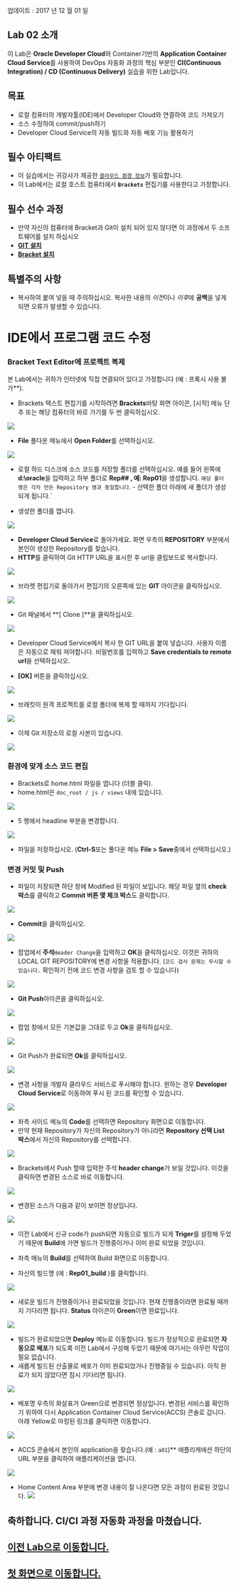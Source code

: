 업데이트 : 2017 년 12 월 01 일 

## Lab 02 소개


이 Lab은 **Oracle Developer Cloud**와 Container기반의 **Application Container Cloud Service**를 사용하여 DevOps 자동화 과정의 핵심 부분인 **CI(Continuous Integration) / CD (Continuous Delivery)** 실습을 위한 Lab입니다. 

## 목표

- 로컬 컴퓨터의 개발자툴(IDE)에서 Developer Cloud와 연결하여 코드 가져오기
- 소스 수정하여 commit/push하기
- Developer Cloud Service의 자동 빌드와 자동 배포 기능 활용하기 

## 필수 아티팩트

- 이 실습에서는 귀강사가 제공한 [`클라우드 환경 정보`](env/env.md)가 필요합니다. 
- 이 Lab에서는 로컬 호스트 컴퓨터에서 **`Brackets`** 편집기를 사용한다고 가정합니다. 

## 필수 선수 과정
- 만약 자신의 컴퓨터에 Bracket과 Git이 설치 되어 있지 않다면 이 과정에서 두 소프트웨어를 설치 하십시오
- [**GIT 설치**](gitclient.md) 
- [**Bracket 설치**](brackets.md) 

## 특별주의 사항

- 복사하여 붙여 넣을 때 주의하십시오. 복사한 내용의 *이전*이나 *이후*에 **공백**을 넣게 되면 오류가 발생할 수 있습니다. 

# IDE에서 프로그램 코드 수정


### Bracket Text Editor에 프로젝트 복제


본 Lab에서는 귀하가 인터넷에 직접 연결되어 있다고 가정합니다 (예 : 프록시 사용 불가**). 

- Brackets 텍스트 편집기를 시작하려면 **Brackets**바탕 화면 아이콘, [시작] 메뉴 단추 또는 해당 컴퓨터의 바로 가기를 두 번 클릭하십시오. 

![](images/110.startbrackets.png)


- **File** 풀다운 메뉴에서 **Open Folder**를 선택하십시오. 

![](images/111.open.png)


- 로컬 하드 디스크에 소스 코드를 저장할 폴더를 선택하십시오. 예를 들어 왼쪽에 **d:\oracle**을 입력하고 하부 폴더로 **Rep## , 예: Rep01**을 생성합니다. `해당 폴더 명은 각자 만든 Repository 명과 동일합니다`. - 선택한 폴더 아래에 새 폴더가 생성되게 됩니다.`

- 생성한 폴더를 엽니다.

![](images/113.openfolder.png)

- **Developer Cloud Service**로 돌아가세요. 화면 우측의 **REPOSITORY** 부분에서 본인이 생성한 Repository를 찾습니다.
- **HTTP**를 클릭하여 Git HTTP URL을 표시한 후 url을 클립보드로 복사합니다.

![](images/115.copyurl.png)


- 브라켓 편집기로 돌아가서 편집기의 오른쪽에 있는 **GIT** 아이콘을 클릭하십시오. 

![](images/116.gitbutton.png)


- Git 패널에서 **[ Clone ]**을 클릭하십시오. 

![](images/117.gitclone.png)


- Developer Cloud Service에서 복사 한 GIT URL을 붙여 넣습니다. 사용자 이름은 자동으로 채워 져야합니다. 비밀번호를 입력하고 **Save credentials to remote url**을 선택하십시오. 

- **[OK]** 버튼을 클릭하십시오. 

![](images/118.gitlogin.png)


- 브래킷이 원격 프로젝트를 로컬 폴더에 복제 할 때까지 기다립니다. 

![](images/119.gitwaitclone.png)


- 이제 Git 저장소의 로컬 사본이 있습니다. 

![](images/120.cloned.png)


### 환경에 맞게 소스 코드 편집


- Brackets로 home.html 파일을 엽니다 (더블 클릭). 
- home.html은 `doc_root / js / views` 내에 있습니다.

![](images/121.openjs.png)


- 5 행에서 headline 부분을 변경합니다. 

![](images/122.line12.png)


- 파일을 저장하십시오. (**Ctrl-S**또는 풀다운 메뉴 **File > Save**중에서 선택하십시오.) 

### 변경 커밋 및 Push

- 파일이 저장되면 하단 창에 Modified 된 파일이 보입니다. 해당 파일 옆의 **check 박스**를 클릭하고 **Commit 버튼 몇 체크 박스**도 클릭합니다. 

![](images/126.commitcheck.png)


- **Commit**을 클릭하십시오. 

![](images/127.commit.png)


- 팝업에서 **주석**`Header Change`을 입력하고 **OK**을 클릭하십시오. 이것은 귀하의 LOCAL GIT REPOSITORY에 변경 사항을 적용합니다. (`코드 검사 문제는 무시할 수 있습니다.` 확인하기 전에 코드 변경 사항을 검토 할 수 있습니다) 

![](images/128.commitmsg.png)


- **Git Push**아이콘을 클릭하십시오. 

![](images/129.push.png)


- 팝업 창에서 모든 기본값을 그대로 두고 **Ok**을 클릭하십시오. 

![](images/130.pushok.png)


- Git Push가 완료되면 **Ok**를 클릭하십시오. 

![](images/131.pushdone.png)


- 변경 사항을 개발자 클라우드 서비스로 푸시해야 합니다. 원하는 경우 **Developer Cloud Service**로 이동하여 푸시 된 코드를 확인할 수 있습니다.

![](images/132.developerui.png)

- 좌측 사이드 메뉴의 **Code**를 선택하면 Repository 화면으로 이동합니다.
- 만약 현재 Repository가 자신의 Repository가 아니라면 **Repository 선택 List 박스**에서 자신의 Repository를 선택합니다.

![](images/133.selectrepo.png)

- Brackets에서 Push 할때 입력한 주석 **header change**가 보일 것입니다. 이것을 클릭하면 변경된 소스로 바로 이동합니다.

![](images/132.codeview.png)

- 변경된 소스가 다음과 같이 보이면 정상입니다.

![](images/132.changedcode.png)

- 이전 Lab에서 신규 code가 push되면 자동으로 빌드가 되게 **Triger**를 설정해 두었기 때문에 **Build**에 가면 빌드가 진행중이거나 이미 완료 되었을 것입니다.

- 좌측 메뉴의 **Build**를 선택하여 Build 화면으로 이동합니다.
- 자신의 빌드명 (에 : **Rep01_build** )를 클릭합니다.

![](images/132.buildcheck.png)

- 새로운 빌드가 진행중이거나 완료되었을 것입니다. 현재 진행중이라면 완료될 때까지 기다리면 됩니다. **Status** 아이콘이 **Green**이면 완료입니다.

![](images/132.secondbuild.png)

- 빌드가 완료되었으면 **Deploy** 메뉴로 이동합니다. 빌드가 정상적으로 완료되면 **자동으로 배포**가 되도록 이전 Lab에서 구성해 두었기 때문에 여기서는 아무런 작업이 필요 없습니다.
- 새롭게 빌드된 산출물로 배포가 이미 완료되었거나 진행중일 수 있습니다. 아직 완료가 되지 않았다면 잠시 기다리면 됩니다. 

![](images/132.redeploy.png)

- 배포명 우측의 화살표가 Green으로 변경되면 정상입니다.
변경된 서비스를 확인하기 위하여 다시 Application Container Cloud Service(ACCS) 콘솔로 갑니다.
아래 Yellow로 마킹된 링크를 클릭하면 이동합니다.

![](images/028.accessaccs.png)

- ACCS 콘솔에서 본인의 application을 찾습니다.(예 : `a01`)** 애플리캐에션 하단의 URL 부분을 클릭하여 애플리케이션을 엽니다.

![](images/037.url.png)

- Home Content Area 부분에 변경 내용이 잘 나온다면 모든 과정이 완료된 것입니다.
![](images/132.alldone.png)

## 축하합니다. CI/CI 과정 자동화 과정을 마쳤습니다. 

## [이전 Lab으로 이동합니다.](01_DevOpsLab.md)

## [첫 화면으로 이동합니다.](README.md) 

